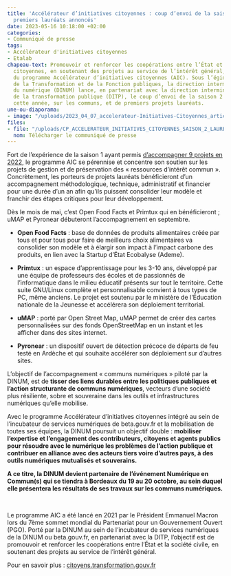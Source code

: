 ```yaml
---
title: 'Accélérateur d’initiatives citoyennes : coup d’envoi de la saison 2 et de
  premiers lauréats annoncés'
date: 2023-05-16 10:18:00 +02:00
categories:
- Communiqué de presse
tags:
- Accélérateur d'initiatives citoyennes
- Etalab
chapeau-text: Promouvoir et renforcer les coopérations entre l’État et les initiatives
  citoyennes, en soutenant des projets au service de l’intérêt général, c’est la promesse
  du programme Accélérateur d’initiatives citoyennes (AIC). Sous l’égide du ministère
  de la Transformation et de la Fonction publiques, la direction interministérielle
  du numérique (DINUM) lance, en partenariat avec la direction interministérielle
  de la transformation publique (DITP), le coup d’envoi de la saison 2 concentrée,
  cette année, sur les communs, et de premiers projets lauréats.
une-ou-diaporama:
- image: "/uploads/2023_04_07_accelerateur-Initiatives-Citoyennes_article.jpg"
files:
- file: "/uploads/CP_ACCELERATEUR_INITIATIVES_CITOYENNES_SAISON_2_LAUREATS.pdf"
  nom: Télécharger le communiqué de presse
---
```


Fort de l’expérience de la saison 1 ayant permis [d’accompagner 9 projets en 2022](https://citoyens.transformation.gouv.fr/laureats/), le programme AIC se pérennise et concentre son soutien sur les projets de gestion et de préservation des « ressources d’intérêt commun ». Concrètement, les porteurs de projets lauréats bénéficieront d’un accompagnement méthodologique, technique, administratif et financier  pour une durée d’un an afin qu’ils puissent consolider leur modèle et franchir des étapes critiques pour leur développement. 

Dès le mois de mai, c’est Open Food Facts et Primtux qui en bénéficieront ; uMAP et Pyronear débuteront l’accompagnement en septembre. 

* **Open Food Facts** : base de données de produits alimentaires créée par tous et pour tous pour faire de meilleurs choix alimentaires va consolider son modèle et à élargir son impact à l’impact carbone des produits, en lien avec la Startup d’État Ecobalyse (Ademe). 

* **Primtux** : un espace d’apprentissage pour les 3-10 ans, développé par une équipe de  professeurs des écoles et de passionnés de l’informatique dans le milieu éducatif présents sur tout le territoire. Cette suite GNU/Linux complète et personnalisable convient à tous types de PC, même anciens. Le projet est soutenu par le ministère de l'Éducation nationale de la Jeunesse et accélérera son déploiement territorial. 

* **uMAP** : porté par Open Street Map, uMAP permet de créer des cartes personnalisées sur des fonds OpenStreetMap en un instant et les afficher dans des sites internet.

* **Pyronear** : un dispositif ouvert de détection précoce de départs de feu testé en Ardèche et qui souhaite accélérer son déploiement sur d’autres sites.

L’objectif de l’accompagnement « communs numériques » piloté par la DINUM, est de **tisser des liens durables entre les politiques publiques et l’action structurante de communs numériques**, vecteurs d’une société plus résiliente, sobre et souveraine dans les outils et infrastructures numériques qu’elle mobilise.

Avec le programme Accélérateur d’initiatives citoyennes intégré au sein de l’incubateur de services numériques de beta.gouv.fr et la mobilisation de toutes ses équipes, la DINUM poursuit un objectif double : **mobiliser l’expertise et l’engagement des contributeurs, citoyens et agents publics pour résoudre avec le numérique les problèmes de l’action publique et contribuer en alliance avec des acteurs tiers voire d’autres pays, à des outils numériques mutualisés et souverains.**

**A ce titre, la DINUM devient partenaire de l’événement Numérique en Commun(s) qui se tiendra à Bordeaux du 19 au 20 octobre, au sein duquel elle présentera les résultats de ses travaux sur les communs numériques.**

<div class="encadre noir" style="margin-bottom:40px">
<br>
<p>Le programme AIC a été lancé en 2021 par le Président Emmanuel Macron lors du 7ème sommet mondial du Partenariat pour un Gouvernement Ouvert (PGO). Porté par la DINUM au sein de l’incubateur de services numériques de la DINUM ou beta.gouv.fr, en partenariat avec la DITP, l’objectif est de promouvoir et renforcer les coopérations entre l’État et la société civile, en soutenant des projets au service de l’intérêt général. 

Pour en savoir plus : <a href="https://citoyens.transformation.gouv.fr/"> citoyens.transformation.gouv.fr</a></p>